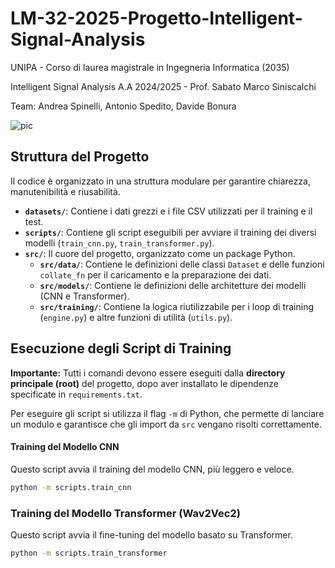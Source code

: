 # LM-32-2025-Progetto-Intelligent-Signal-Analysis

UNIPA - Corso di laurea magistrale in Ingegneria Informatica (2035)

Intelligent Signal Analysis A.A 2024/2025 - Prof. Sabato Marco Siniscalchi

Team: Andrea Spinelli, Antonio Spedito, Davide Bonura

![pic](https://github.com/user-attachments/assets/c2e75ac3-1612-4beb-ae9f-4bc8ea00645f)

## Struttura del Progetto
Il codice è organizzato in una struttura modulare per garantire chiarezza, manutenibilità e riusabilità.
- **`datasets/`**: Contiene i dati grezzi e i file CSV utilizzati per il training e il test.
- **`scripts/`**: Contiene gli script eseguibili per avviare il training dei diversi modelli (`train_cnn.py`, `train_transformer.py`).
- **`src/`**: Il cuore del progetto, organizzato come un package Python.
  - **`src/data/`**: Contiene le definizioni delle classi `Dataset` e delle funzioni `collate_fn` per il caricamento e la preparazione dei dati.
  - **`src/models/`**: Contiene le definizioni delle architetture dei modelli (CNN e Transformer).
  - **`src/training/`**: Contiene la logica riutilizzabile per i loop di training (`engine.py`) e altre funzioni di utilità (`utils.py`).

## Esecuzione degli Script di Training
**Importante:** Tutti i comandi devono essere eseguiti dalla **directory principale (root)** del progetto, dopo aver installato le dipendenze specificate in `requirements.txt`.

Per eseguire gli script si utilizza il flag `-m` di Python, che permette di lanciare un modulo e garantisce che gli import da `src` vengano risolti correttamente.

#### Training del Modello CNN
Questo script avvia il training del modello CNN, più leggero e veloce.

```bash
python -m scripts.train_cnn
```

### Training del Modello Transformer (Wav2Vec2)
Questo script avvia il fine-tuning del modello basato su Transformer.
```bash
python -m scripts.train_transformer
```